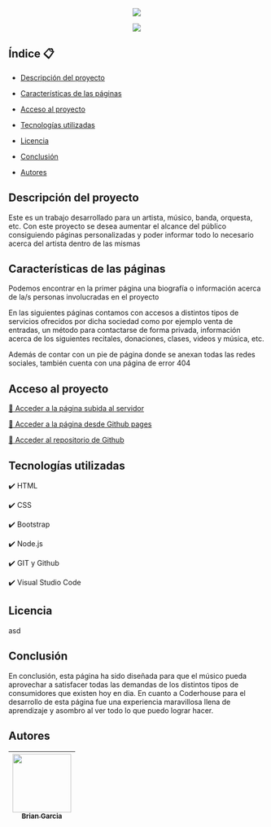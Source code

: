 <p align="center">
  <img src="https://user-images.githubusercontent.com/106332166/192407463-5c586d1c-9212-4c11-a1c5-1bc8b6c598bd.png">
</p>

<p align="center">
  <img src="https://img.shields.io/badge/STATUS-EN%20DESAROLLO-green">
</p>
   
## Índice :clipboard:

* [Descripción del proyecto](#descripción-del-proyecto)

* [Características de las páginas](#características-de-las-páginas)

* [Acceso al proyecto](#acceso-al-proyecto)

* [Tecnologías utilizadas](#tecnologías-utilizadas)

* [Licencia](#licencia)

* [Conclusión](#conclusión)

* [Autores](#autores)

## Descripción del proyecto

Este es un trabajo desarrollado para un artista, músico, banda, orquesta, etc. Con este proyecto se desea aumentar el alcance del público consiguiendo páginas personalizadas y poder informar todo lo necesario acerca del artista dentro de las mismas

## Características de las páginas

Podemos encontrar en la primer página una biografía o información acerca de la/s personas involucradas en el proyecto

En las siguientes páginas contamos con accesos a distintos tipos de servicios ofrecidos por dicha sociedad como por ejemplo venta de entradas, un método para contactarse de forma privada, información acerca de los siguientes recitales, donaciones, clases, videos y música, etc. 

Además de contar con un pie de página donde se anexan todas las redes sociales, también cuenta con una página de error 404

## Acceso al proyecto

[:link: Acceder a la página subida al servidor](https://bgarciacoder.000webhostapp.com/)

[:link: Acceder a la página desde Github pages](https://briangarcia26.github.io/proyecto_coderhouse_dw/)

[:link: Acceder al repositorio de Github](https://github.com/BrianGarcia26/proyecto_coderhouse_dw)

## Tecnologías utilizadas

:heavy_check_mark: HTML

:heavy_check_mark: CSS

:heavy_check_mark: Bootstrap

:heavy_check_mark: Node.js

:heavy_check_mark: GIT y Github

:heavy_check_mark: Visual Studio Code

## Licencia

asd

## Conclusión

En conclusión, esta página ha sido diseñada para que el músico pueda aprovechar a satisfacer todas las demandas de los distintos tipos de consumidores que existen hoy en dia.
En cuanto a Coderhouse para el desarrollo de esta página fue una experiencia maravillosa llena de aprendizaje y asombro al ver todo lo que puedo lograr hacer.

## Autores

| [<img src="https://avatars.githubusercontent.com/u/106332166?s=400&u=af8a2acbf00b65b5d660ea2228a1cb3fdd99e95b&v=4" width=115><br><sub>Brian Garcia</sub>](https://github.com/BrianGarcia26) |
| :---: |
